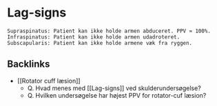 # Lag-signs
	Supraspinatus: Patient kan ikke holde armen abduceret. PPV ≈ 100%. 
	Infraspinatus: Patient kan ikke holde armen udadroteret.
	Subscapularis: Patient kan ikke holde armene væk fra ryggen.

## Backlinks
* [[Rotator cuff læsion]]
	* Q. Hvad menes med [[Lag-signs]] ved skulderundersøgelse?
	* Q. Hvilken undersøgelse har højest PPV for rotator-cuf læsion?

<!-- #anki/tag/med/Orto #anki/deck/Medicine -->

<!-- {BearID:4742303E-7ACE-41DB-B997-387B27ACCE39-9395-00002A15B9C139BF} -->
